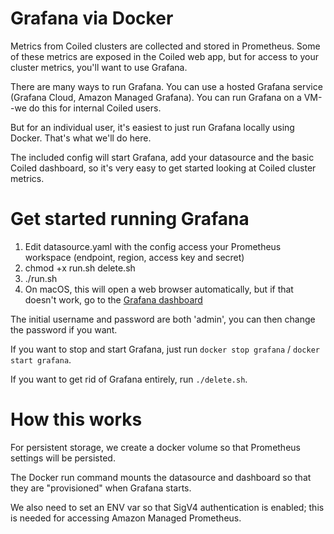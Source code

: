 # Grafana via Docker

Metrics from Coiled clusters are collected and stored in Prometheus. Some of these metrics are exposed in the Coiled web app, but for access to your cluster metrics, you'll want to use Grafana.

There are many ways to run Grafana. You can use a hosted Grafana service (Grafana Cloud, Amazon Managed Grafana). You can run Grafana on a VM--we do this for internal Coiled users.

But for an individual user, it's easiest to just run Grafana locally using Docker. That's what we'll do here.

The included config will start Grafana, add your datasource and the basic Coiled dashboard, so it's very easy to get started looking at Coiled cluster metrics.

# Get started running Grafana

1. Edit datasource.yaml with the config access your Prometheus workspace (endpoint, region, access key and secret)
2. chmod +x run.sh delete.sh
3. ./run.sh
4. On macOS, this will open a web browser automatically, but if that doesn't work, go to the [Grafana dashboard](http://localhost:3000/d/GvbFsqKVk/coiled-cluster-metrics-basic)

The initial username and password are both 'admin', you can then change the password if you want.

If you want to stop and start Grafana, just run `docker stop grafana` / `docker start grafana`.

If you want to get rid of Grafana entirely, run `./delete.sh`.

# How this works

For persistent storage, we create a docker volume so that Prometheus settings will be persisted.

The Docker run command mounts the datasource and dashboard so that they are "provisioned" when Grafana starts.

We also need to set an ENV var so that SigV4 authentication is enabled; this is needed for accessing Amazon Managed Prometheus.
